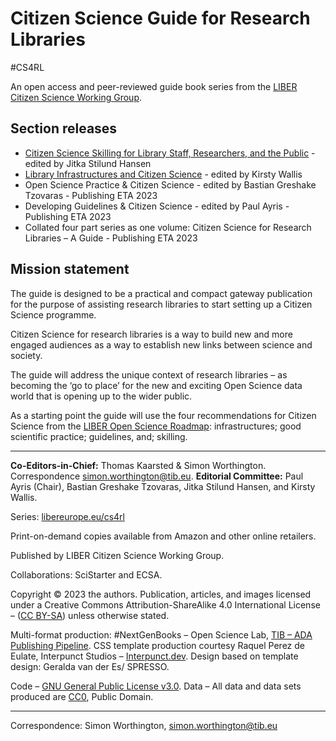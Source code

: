 # Citizen Science Guide for Research Libraries

\#CS4RL

An open access and peer-reviewed guide book series from the [LIBER Citizen Science Working Group](https://libereurope.eu/working-group/liber-citizen-science-working-group/citizen-science-guide/).

## Section releases

  - [Citizen Science Skilling for Library Staff, Researchers, and the Public](https://cs4rl.github.io/skills/#/) - edited by Jitka Stilund Hansen 
  - [Library Infrastructures and Citizen Science](https://cs4rl.github.io/infrastructure/) - edited by Kirsty Wallis 
  - Open Science Practice & Citizen Science - edited by Bastian Greshake Tzovaras - Publishing ETA 2023
  - Developing Guidelines & Citizen Science - edited by Paul Ayris - Publishing ETA 2023
  - Collated four part series as one volume: Citizen Science for Research Libraries – A Guide - Publishing ETA 2023

## Mission statement

The guide is designed to be a practical and compact gateway publication for the
purpose of assisting research libraries to start setting up a Citizen Science
programme.

Citizen Science for research libraries is a way to build new and more engaged
audiences as a way to establish new links between science and society.

The guide will address the unique context of research libraries – as becoming
the ‘go to place’ for the new and exciting Open Science data world that is
opening up to the wider public.

As a starting point the guide will use the four recommendations for Citizen Science
from the [LIBER Open Science Roadmap](https://doi.org/10.5281/zenodo.1303002):
infrastructures; good scientific practice; guidelines, and; skilling.

---

<p><strong>Co-Editors-in-Chief:</strong> Thomas Kaarsted &amp; Simon Worthington. Correspondence <a href="mailto:simon.worthington@tib.eu" title="simon.worthington@tib.eu">simon.worthington@tib.eu</a>. <strong>Editorial Committee:</strong> Paul Ayris (Chair), Bastian Greshake Tzovaras, Jitka Stilund Hansen, and Kirsty Wallis.</p>
Series: <a href="https://libereurope.eu/working-group/liber-citizen-science-working-group/citizen-science-guide/" title="https://libereurope.eu/working-group/liber-citizen-science-working-group/citizen-science-guide/">libereurope.eu/cs4rl</a></p>
<a id="pod"><p>Print-on-demand copies available from Amazon and other online retailers.</p></a>
<p>Published by LIBER Citizen Science Working Group. </p>
<p>Collaborations: SciStarter and ECSA.</p>
<p>Copyright © 2023 the authors. Publication, articles, and images licensed under a Creative Commons Attribution-ShareAlike 4.0 International License – (<a href="https://creativecommons.org/licenses/by-sa/4.0/" title="https://creativecommons.org/licenses/by-sa/4.0/">CC BY-SA</a>) unless otherwise stated.</p>
<p>Multi-format production: #NextGenBooks – Open Science Lab, <a href="https://github.com/TIBHannover/ADA. " title="https://github.com/TIBHannover/ADA. ">TIB – ADA Publishing Pipeline</a>. CSS template production courtesy Raquel Perez de Eulate, Interpunct Studios – <a href="https://interpunct.dev/" title="https://interpunct.dev/">Interpunct.dev</a>. Design based on template design: Geralda van der Es/ SPRESSO.</p>
<p>Code – <a href="https://github.com/cs4rl/guide/LICENSE" title="https://github.com/cs4rl/guide/LICENSE">GNU General Public License v3.0</a>. Data – All data and data sets produced are <a href="https://creativecommons.org/publicdomain/zero/1.0/" title="https://creativecommons.org/publicdomain/zero/1.0/">CC0</a>, Public Domain.</p>

---

Correspondence: Simon Worthington,  <a href="mailto:simon.worthington@tib.eu" title="simon.worthington@tib.eu">simon.worthington@tib.eu</a>